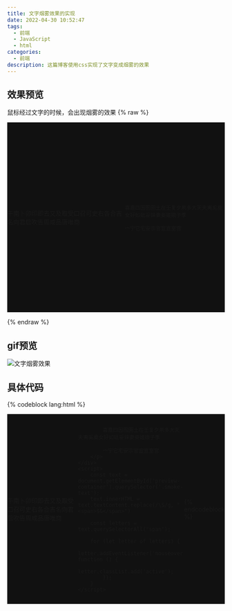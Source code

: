 ```yaml
---
title: 文字烟雾效果的实现
date: 2022-04-30 10:52:47
tags:
  - 前端
  - JavaScript
  - html
categories:
  - 前端
description: 这篇博客使用css实现了文字变成烟雾的效果
---
```




## 效果预览
鼠标经过文字的时候，会出现烟雾的效果
{% raw %}
<div id="preview-container" class="smoke-container"> 
  <p class="smoke-text">
    午南卜卯印即去又及取受口召可史右各合吉名向君启吹告周咸品唐唯商

    喜嘉四因囿圉土在壬复夕夙多大天夫夷奚奠女好如妣妥妹妻妾姬娥子季
    
    宀宁它宅安宗官宜宣室宫
  </p>
</div>
<script>
    const text = document.getElementById('preview-container').querySelector('.smoke-text');
    text.innerHTML = text.textContent.replace(/\S/g, "<span>$&</span>")

    const letters = text.querySelectorAll("span");
    for (let i = 0; i < letters.length; i++) {
        letters[i].addEventListener('mouseover', function () {
            letters[i].classList.add('active')
        })
    }
</script>
<style>
    .smoke-container {
        position: relative;
        display: flex;
        justify-content: center;
        align-items: center;
        width: 100%;
        height: 440px;
        /* height: 100vh; */
        background-color: #111;
        background-image: url('https://cdn.jsdelivr.net/gh/Qiu-Weidong/blog/resources/images/hacker/hacker0.jfif');
        background-size: 100%;
        overflow: hidden;
    }

    .smoke-container .smoke-text {
        /* color: aliceblue; */
        color: #00cc33;
        user-select: none;
        font-family: '方正甲骨文';
        font-size: 20px;
        margin-left: 20%;
        margin-right: 20%;
    }

    .smoke-container .smoke-text span {
        position: relative;
        display: inline-block;
    }

    .smoke-container .smoke-text span.active {
        animation: smoke 4s linear forwards;
        transform-origin: bottom;
    }

    @keyframes smoke {
        0% {
            opacity: 1;
            filter: blur(0);
            transform: translateX(0) translateY(0) rotate(0deg) scale(1);
        }

        30% {
            opacity: 0;
            filter: blur(20px);
            transform: translateX(300px) translateY(-300px) rotate(720deg) scale(4);
        }

        100% {
            opacity: 1;
            transform: translateX(0) translateY(0) rotate(0deg) scale(1);

        }
    }
</style>

{% endraw %}
## gif预览
![文字烟雾效果](https://cdn.jsdelivr.net/gh/Qiu-Weidong/blog/resources/images/烟雾.gif)
## 具体代码
{% codeblock lang:html %}
<!DOCTYPE html>
<html lang="en">

<head>
    <meta charset="UTF-8">
    <meta http-equiv="X-UA-Compatible" content="IE=edge">
    <meta name="viewport" content="width=device-width, initial-scale=1.0">
    <title>烟雾效果测试</title>
</head>

<body>
    <div id="preview-container" class="smoke-container">
        <p class="smoke-text">
            午南卜卯印即去又及取受口召可史右各合吉名向君启吹告周咸品唐唯商

            喜嘉四因囿圉土在壬复夕夙多大天夫夷奚奠女好如妣妥妹妻妾姬娥子季

            宀宁它宅安宗官宜宣室宫
        </p>
    </div>
    <script>
        const text = document.getElementById('preview-container').querySelector('.smoke-text');
        text.innerHTML = text.textContent.replace(/\S/g, "<span>$&</span>")

        const letters = text.querySelectorAll("span");

        for (let letter of letters) {
            letter.addEventListener('mouseover', function () {
                letter.classList.add('active');
            });
        }
    </script>
</body>
<style>
    .smoke-container {
        position: relative;
        display: flex;
        justify-content: center;
        align-items: center;
        width: 100%;
        height: 440px;
        /* height: 100vh; */
        /* background-color: #111; */
        background-image: url('https://cdn.jsdelivr.net/gh/Qiu-Weidong/blog/resources/images/matrix/wallhaven-e72xro.jpg');
        background-size: 100%;
        overflow: hidden;
    }

    .smoke-container .smoke-text {
        color: aliceblue;
        user-select: none;
        font-family: '甲骨文';
        font-size: 20px;
        margin-left: 20%;
        margin-right: 20%;
    }

    .smoke-container .smoke-text span {
        position: relative;
        display: inline-block;
    }

    .smoke-container .smoke-text span.active {
        animation: smoke 4s linear forwards;
        transform-origin: bottom;
    }

    @keyframes smoke {
        0% {
            opacity: 1;
            filter: blur(0);
            transform: translateX(0) translateY(0) rotate(0deg) scale(1);
        }

        30% {
            opacity: 0;
            filter: blur(20px);
            transform: translateX(300px) translateY(-300px) rotate(720deg) scale(4);
        }

        100% {
            opacity: 1;
            transform: translateX(0) translateY(0) rotate(0deg) scale(1);

        }
    }

    /* 导入需要的字体 */
    @font-face {
        font-family: '甲骨文';
        font-display: swap;
        src: url('https://cdn.jsdelivr.net/gh/Qiu-Weidong/blog/resources/fonts/FZJiaGW.TTF') format('truetype');
    }

    @font-face {
        font-family: '小篆';
        src: url('https://cdn.jsdelivr.net/gh/Qiu-Weidong/blog/resources/fonts/FZXZTFW.TTF');
    }

    @font-face {
        font-family: '大篆';
        font-display: swap;
        src: url('https://cdn.jsdelivr.net/gh/Qiu-Weidong/blog/resources/fonts/STFJinWDZFU.TTF');
    }
</style>


</html>
{% endcodeblock %}
